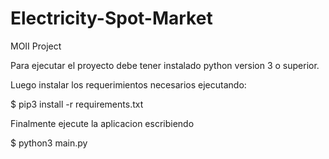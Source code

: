 # Electricity-Spot-Market
MOII Project



Para ejecutar el proyecto debe tener instalado python version 3 o superior.

Luego instalar los requerimientos necesarios ejecutando: 

$ pip3 install -r requirements.txt


Finalmente ejecute la aplicacion escribiendo 

$ python3 main.py
